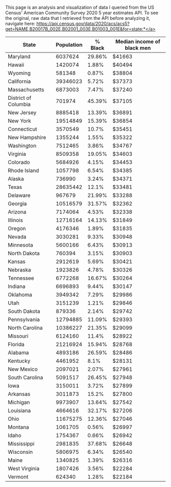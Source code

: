 This page is an analysis and visualization of data I queried from the US Census' American Community Survey 2020 5 year estimates API. To see the original, raw data that I retrieved from the API before analyzing it, navigate here: <a href="https://api.census.gov/data/2020/acs/acs5?get=NAME,B20017B_002E,B02001_003E,B01003_001E&for=state:*">https://api.census.gov/data/2020/acs/acs5?get=NAME,B20017B_002E,B02001_003E,B01003_001E&for=state:*</a>

|State|Population|% Black|Median income of black men|
|---|---|---|---|
|Maryland|6037624|29.86%|$41663|
|Hawaii|1420074|1.88%|$40494|
|Wyoming|581348|0.87%|$38804|
|California|39346023|5.72%|$37373|
|Massachusetts|6873003|7.47%|$37240|
|District of Columbia|701974|45.39%|$37105|
|New Jersey|8885418|13.39%|$36891|
|New York|19514849|15.39%|$36854|
|Connecticut|3570549|10.7%|$35451|
|New Hampshire|1355244|1.55%|$35322|
|Washington|7512465|3.86%|$34767|
|Virginia|8509358|19.05%|$34603|
|Colorado|5684926|4.15%|$34453|
|Rhode Island|1057798|6.54%|$34385|
|Alaska|736990|3.24%|$34371|
|Texas|28635442|12.1%|$33481|
|Delaware|967679|21.99%|$33288|
|Georgia|10516579|31.57%|$32362|
|Arizona|7174064|4.53%|$32338|
|Illinois|12716164|14.13%|$31849|
|Oregon|4176346|1.89%|$31835|
|Nevada|3030281|9.33%|$30948|
|Minnesota|5600166|6.43%|$30913|
|North Dakota|760394|3.15%|$30903|
|Kansas|2912619|5.69%|$30421|
|Nebraska|1923826|4.78%|$30326|
|Tennessee|6772268|16.67%|$30264|
|Indiana|6696893|9.44%|$30147|
|Oklahoma|3949342|7.29%|$29986|
|Utah|3151239|1.21%|$29846|
|South Dakota|879336|2.14%|$29742|
|Pennsylvania|12794885|11.09%|$29393|
|North Carolina|10386227|21.35%|$29099|
|Missouri|6124160|11.4%|$28922|
|Florida|21216924|15.94%|$28768|
|Alabama|4893186|26.59%|$28486|
|Kentucky|4461952|8.1%|$28131|
|New Mexico|2097021|2.07%|$27961|
|South Carolina|5091517|26.45%|$27948|
|Iowa|3150011|3.72%|$27899|
|Arkansas|3011873|15.2%|$27800|
|Michigan|9973907|13.64%|$27542|
|Louisiana|4664616|32.17%|$27206|
|Ohio|11675275|12.36%|$27046|
|Montana|1061705|0.56%|$26997|
|Idaho|1754367|0.66%|$26942|
|Mississippi|2981835|37.68%|$26648|
|Wisconsin|5806975|6.34%|$26540|
|Maine|1340825|1.39%|$26316|
|West Virginia|1807426|3.56%|$22284|
|Vermont|624340|1.28%|$22184|
